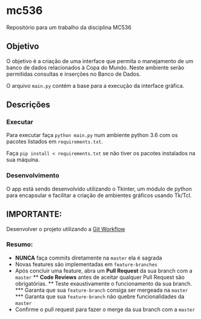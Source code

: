 # mc536
Repositório para um trabalho da disciplina MC536
## Objetivo
O objetivo é a criação de uma interface que permita o manejamento de um banco de dados relacionados à Copa do Mundo.
Neste ambiente serão permitidas consultas e inserções no Banco de Dados.

O arquivo `main.py` contém a base para a execução da interface gráfica.
## Descrições
### Executar
Para executar faça `python main.py` num ambiente python 3.6 com os pacotes listados em `requirements.txt`.

Faça `pip install < requirements.txt` se não tiver os pacotes instalados na sua máquina.

### Desenvolvimento
O app está sendo desenvolvido utilizando o Tkinter, um módulo de python para encapsular e facilitar a criação de
ambientes gráficos usando Tk/Tcl.
## IMPORTANTE:
Desenvolver o projeto utilizando a [Git Workflow](https://guides.github.com/introduction/flow/) 
### Resumo:
* **NUNCA** faça commits diretamente na `master` ela é sagrada
* Novas features são implementadas em `feature-branches` 
* Após concluir uma feature, abra um **Pull Request** da sua branch com a `master`
** **Code Reviews** antes de aceitar qualquer Pull Request são obrigatórias.
** Teste exaustivamente o funcionamento da sua branch.
*** Garanta que sua `feature-branch` consiga ser mergeada na `master`
*** Garanta que sua `feature-branch` não quebre funcionalidades da `master`
* Confirme o pull request para fazer o merge da sua branch com a `master`
